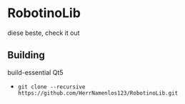 # RobotinoLib

diese beste, check it out

## Building

build-essential
Qt5
+ `git clone --recursive https://github.com/HerrNamenlos123/RobotinoLib.git`
